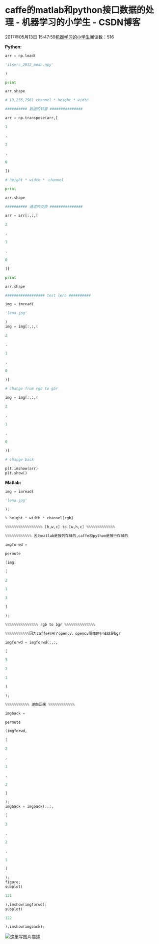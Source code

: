 
# caffe的matlab和python接口数据的处理 - 机器学习的小学生 - CSDN博客


2017年05月13日 15:47:59[机器学习的小学生](https://me.csdn.net/xuluhui123)阅读数：516


**Python:**
```python
arr = np.load(
```
```python
'ilsvrc_2012_mean.npy'
```
```python
)
```
```python
print
```
```python
arr.shape
```
```python
# (3,256,256) channel * height * width
```
```python
########## 数据的转置 ###############
```
```python
arr = np.transpose(arr,[
```
```python
1
```
```python
,
```
```python
2
```
```python
,
```
```python
0
```
```python
])
```
```python
# height * width *　channel
```
```python
print
```
```python
arr.shape
```
```python
########## 通道的交换 ###############
```
```python
arr = arr[:,:,[
```
```python
2
```
```python
,
```
```python
1
```
```python
,
```
```python
0
```
```python
]]
```
```python
print
```
```python
arr.shape
```
```python
################## test lena ##########
```
```python
img = imread(
```
```python
'lena.jpg'
```
```python
)
img = img[:,:,(
```
```python
2
```
```python
,
```
```python
1
```
```python
,
```
```python
0
```
```python
)]
```
```python
# change from rgb to gbr
```
```python
img = img[:,:,(
```
```python
2
```
```python
,
```
```python
1
```
```python
,
```
```python
0
```
```python
)]
```
```python
# change back
```
```python
plt.imshow(arr)
plt.show()
```
**Matlab:**
```python
img = imread(
```
```python
'lena.jpg'
```
```python
);
```
```python
% height * width * channel[rgb]
```
```python
%%%%%%%%%%%%%%%%% [h,w,c] to [w,h,c] %%%%%%%%%%%%%
```
```python
%%%%%%%%%%%% 因为matlab是按列存储的,caffe和python是按行存储的
```
```python
imgforwd =
```
```python
permute
```
```python
(img,
```
```python
[
```
```python
2
```
```python
1
```
```python
3
```
```python
]
```
```python
);
```
```python
%%%%%%%%%%%%%%% rgb to bgr %%%%%%%%%%%%%%
```
```python
%%%%%%%%%%%因为caffe利用了opencv，opencv图像的存储就是bgr
```
```python
imgforwd = imgforwd(:,:,
```
```python
[
```
```python
3
```
```python
2
```
```python
1
```
```python
]
```
```python
);
```
```python
%%%%%%%%%%% 逆向回来 %%%%%%%%%%%%
```
```python
imgback =
```
```python
permute
```
```python
(imgforwd,
```
```python
[
```
```python
2
```
```python
,
```
```python
1
```
```python
,
```
```python
3
```
```python
]
```
```python
);
imgback = imgback(:,:,
```
```python
[
```
```python
3
```
```python
,
```
```python
2
```
```python
,
```
```python
1
```
```python
]
```
```python
);
figure;
subplot(
```
```python
121
```
```python
),imshow(imgforwd);
subplot(
```
```python
122
```
```python
),imshow(imgback);
```
![这里写图片描述](https://img-blog.csdn.net/20170513155853228?watermark/2/text/aHR0cDovL2Jsb2cuY3Nkbi5uZXQvcmFieV9neWw=/font/5a6L5L2T/fontsize/400/fill/I0JBQkFCMA==/dissolve/70/gravity/SouthEast)

